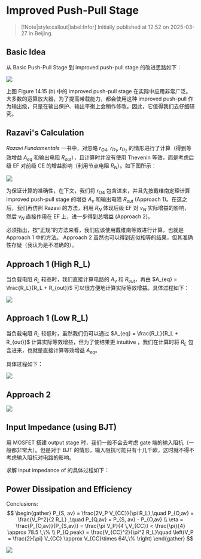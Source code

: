 # Improved Push-Pull Stage

> [!Note|style:callout|label:Infor]
Initially published at 12:52 on 2025-03-27 in Beijing.



## Basic Idea

从 Basic Push-Pull Stage 到 improved push-pull stage 的改进思路如下：

<div class="center"><img src="https://imagebank-0.oss-cn-beijing.aliyuncs.com/VS-PicGo/2025-03-27-13-22-50_Improved Push-Pull Stage.png"/></div>

上图 Figure 14.15 (b) 中的 improved push-pull stage 在实际中应用非常广泛。大多数的运算放大器，为了提高带载能力，都会使用这种 improved push-pull 作为输出级，只是在输出保护、输出平衡上会稍作修改。因此，它值得我们去仔细研究。

## Razavi's Calculation

*Razavi Fundamentals* 一书中，对忽略 $r_{O4},\ r_{D_1},\ r_{D_2}$ 的情形进行了计算（得到等效增益 $A_{eq}$ 和输出电阻 $R_{out}$），且计算时并没有使用 Thevenin 等效，而是考虑后级 EF 对前级 CE 的增益影响（利用节点电阻 $R_N$）。如下图所示：
<div class="center"><img src="https://imagebank-0.oss-cn-beijing.aliyuncs.com/VS-PicGo/2025-03-27-13-25-04_Improved Push-Pull Stage.png"/></div>

为保证计算的准确性，在下文，我们将 $r_{O4}$ 包含进来，并且先按戴维南定理计算 improved push-pull stage 的增益 $A_v$ 和输出电阻 $R_{out}$ (Approach 1)。在这之后，我们再仿照 Razavi 的方法，利用 $R_N$ 体现后级 EF 对 $v_N$ 实际增益的影响，然后 $v_N$ 直接作用在 EF 上，进一步得到总增益 (Approach 2)。

必须指出，按“正规”的方法来看，我们应该使用戴维南等效进行计算，也就是 Approach 1 中的方法。 Approach 2 虽然也可以得到近似相等的结果，但其准确性存疑（我认为是不准确的）。


## Approach 1 (High R_L)

当负载电阻 $R_L$ 较高时，我们直接计算电路的 $A_v$ 和 $R_{out}$，再由 $A_{eq} = \frac{R_L}{R_L + R_{out}}$ 可以很方便地计算实际等效增益。具体过程如下：

<div class="center"><img src="https://imagebank-0.oss-cn-beijing.aliyuncs.com/VS-PicGo/2025-03-27-13-31-20_Improved Push-Pull Stage.png"/></div>


## Approach 1 (Low R_L)

当负载电阻 $R_L$ 较低时，虽然我们仍可以通过 $A_{eq} = \frac{R_L}{R_L + R_{out}}$ 计算实际等效增益，但为了使结果更 intuitive ，我们在计算时将 $R_L$ 包含进来，也就是直接计算等效增益 $A_{eq}$。

具体过程如下：

<div class="center"><img src="https://imagebank-0.oss-cn-beijing.aliyuncs.com/VS-PicGo/2025-03-27-13-33-44_Improved Push-Pull Stage.png"/></div>

## Approach 2

<div class="center"><img src="https://imagebank-0.oss-cn-beijing.aliyuncs.com/VS-PicGo/2025-03-27-13-33-54_Improved Push-Pull Stage.png"/></div>


## Input Impedance (using BJT)

用 MOSFET 搭建 output stage 时，我们一般不会去考虑 gate 端的输入阻抗（一般都非常大）。但是对于 BJT 的情形，输入阻抗可能只有十几千欧，这时就不得不考虑输入阻抗对电路的影响。

求解 input impedance of  的具体过程如下：


## Power Dissipation and Efficiency

Conclusions:
$$
\begin{gather}
P_{S, av} = \frac{2V_P V_{CC}}{\pi R_L},\quad 
P_{O,av} = \frac{V_P^2}{2 R_L} ,\quad 
P_{Q,av} = P_{S, av} - P_{O,av}
\\
\eta = \frac{P_{O,av}}{P_{S,av}} = \frac{\pi V_P}{4 \,V_{CC}} < \frac{\pi}{4} \approx 78.5 \,\%
\\
P_{Q,peak}  = \frac{V_{CC}^2}{\pi^2 R_L}\quad \left(V_P = \frac{2}{\pi} V_{CC} \approx V_{CC}\times 64\,\% \right)
\end{gather}
$$

<div class="center"><img src="https://imagebank-0.oss-cn-beijing.aliyuncs.com/VS-PicGo/2025-04-01-00-23-31_Improved Push-Pull Stage.png"/></div>